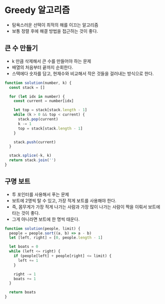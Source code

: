 # Greedy 알고리즘

- 탐욕스러운 선택이 최적의 해를 이끄는 알고리즘
- 보통 정렬 후에 해결 방법을 접근하는 것이 좋다.

## 큰 수 만들기

- k 만큼 삭제해서 큰 수를 만들어야 하는 문제
- 배열의 처음부터 끝까지 순회한다.
- 스택에다 숫자를 담고, 현재수와 비교해서 작은 것들을 걸러내는 방식으로 한다.

```js
function solution(number, k) {
  const stack = []

  for (let idx in number) {
    const current = number[idx]

    let top = stack[stack.length - 1]
    while (k > 0 && top < current) {
      stack.pop(current)
      k -= 1
      top = stack[stack.length - 1]
    }

    stack.push(current)
  }

  stack.splice(-k, k)
  return stack.join('')
}
```

## 구명 보트

- 투 포인터를 사용해서 푸는 문제
- 보트에 2명씩 탈 수 있고, 가장 적게 보트를 사용해야 한다.
- 즉, 몸무게가 가장 적게 나가는 사람과 가장 많이 나가는 사람이 짝을 이뤄서 보트에 타는 것이 좋다.
- 그게 아니라면 보트에 한 명씩 태운다.

```js
function solution(people, limit) {
  people = people.sort((a, b) => a - b)
  let [left, right] = [0, people.length - 1]

  let boats = 0
  while (left <= right) {
    if (people[left] + people[right] <= limit) {
      left += 1
    }

    right -= 1
    boats += 1
  }

  return boats
}
```
